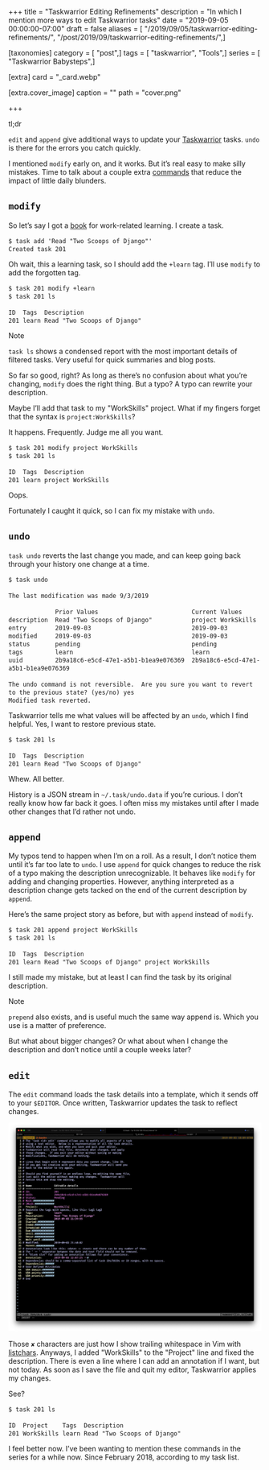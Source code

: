 +++
title = "Taskwarrior Editing Refinements"
description = "In which I mention more ways to edit Taskwarrior tasks"
date = "2019-09-05 00:00:00-07:00"
draft = false
aliases = [ "/2019/09/05/taskwarrior-editing-refinements/", "/post/2019/09/taskwarrior-editing-refinements/",]

[taxonomies]
category = [ "post",]
tags = [ "taskwarrior", "Tools",]
series = [ "Taskwarrior Babysteps",]

[extra]
card = "_card.webp"

[extra.cover_image]
caption = ""
path = "cover.png"

+++

<aside class="admonition tldr">
  <p class="admonition-title">tl;dr</p>

`edit` and `append` give additional ways to update your
[Taskwarrior](https://taskwarrior.org) tasks. `undo` is there for the
errors you catch quickly.

</aside>

I mentioned `modify` early on, and it works. But it’s real easy to make
silly mistakes. Time to talk about a couple extra
[commands](https://taskwarrior.org/docs/commands/) that reduce the
impact of little daily blunders.

## `modify`

So let’s say I got a [book](https://www.twoscoopspress.com/) for
work-related learning. I create a task.

    $ task add 'Read "Two Scoops of Django"'
    Created task 201

Oh wait, this a learning task, so I should add the `+learn` tag. I’ll
use `modify` to add the forgotten tag.

    $ task 201 modify +learn
    $ task 201 ls

    ID  Tags  Description
    201 learn Read "Two Scoops of Django"

<aside class="admonition note">
  <p class="admonition-title">Note</p>

`task ls` shows a condensed report with the most important details of
filtered tasks. Very useful for quick summaries and blog posts.

</aside>

So far so good, right? As long as there’s no confusion about what you’re
changing, `modify` does the right thing. But a typo? A typo can rewrite
your description.

Maybe I’ll add that task to my "WorkSkills" project. What if my fingers
forget that the syntax is `project:WorkSkills`?

It happens. Frequently. Judge me all you want.

    $ task 201 modify project WorkSkills
    $ task 201 ls

    ID  Tags  Description
    201 learn project WorkSkills

Oops.

Fortunately I caught it quick, so I can fix my mistake with `undo`.

## `undo`

`task undo` reverts the last change you made, and can keep going back
through your history one change at a time.

    $ task undo

    The last modification was made 9/3/2019

                 Prior Values                          Current Values
    description  Read "Two Scoops of Django"           project WorkSkills
    entry        2019-09-03                            2019-09-03
    modified     2019-09-03                            2019-09-03
    status       pending                               pending
    tags         learn                                 learn
    uuid         2b9a18c6-e5cd-47e1-a5b1-b1ea9e076369  2b9a18c6-e5cd-47e1-a5b1-b1ea9e076369

    The undo command is not reversible.  Are you sure you want to revert to the previous state? (yes/no) yes
    Modified task reverted.

Taskwarrior tells me what values will be affected by an `undo`, which I
find helpful. Yes, I want to restore previous state.

    $ task 201 ls

    ID  Tags  Description
    201 learn Read "Two Scoops of Django"

Whew. All better.

History is a JSON stream in `~/.task/undo.data` if you’re curious. I
don’t really know how far back it goes. I often miss my mistakes until
after I made other changes that I’d rather not undo.

## `append`

My typos tend to happen when I’m on a roll. As a result, I don’t notice
them until it’s far too late to `undo`. I use `append` for quick changes
to reduce the risk of a typo making the description unrecognizable. It
behaves like `modify` for adding and changing properties. However,
anything interpreted as a description change gets tacked on the end of
the current description by `append`.

Here’s the same project story as before, but with `append` instead of
`modify`.

    $ task 201 append project WorkSkills
    $ task 201 ls

    ID  Tags  Description
    201 learn Read "Two Scoops of Django" project WorkSkills

I still made my mistake, but at least I can find the task by its
original description.

<aside class="admonition note">
  <p class="admonition-title">Note</p>

`prepend` also exists, and is useful much the same way append is. Which
you use is a matter of preference.

</aside>

But what about bigger changes? Or what about when I change the
description and don’t notice until a couple weeks later?

## `edit`

The `edit` command loads the task details into a template, which it
sends off to your `$EDITOR`. Once written, Taskwarrior updates the task
to reflect changes.

![Taskwarrior edit view](cover.png)

Those `✘` characters are just how I show trailing whitespace in Vim with
[listchars](https://vim.fandom.com/wiki/Highlight_unwanted_spaces).
Anyways, I added "WorkSkills" to the "Project" line and fixed the
description. There is even a line where I can add an annotation if I
want, but not today. As soon as I save the file and quit my editor,
Taskwarrior applies my changes.

See?

    $ task 201 ls

    ID  Project    Tags  Description
    201 WorkSkills learn Read "Two Scoops of Django"

I feel better now. I’ve been wanting to mention these commands in the
series for a while now. Since February 2018, according to my task list.